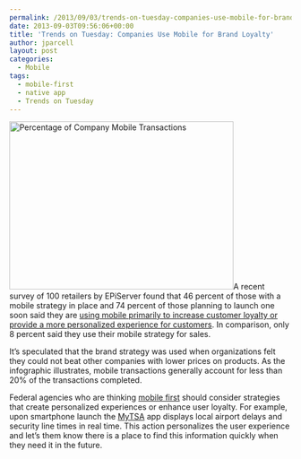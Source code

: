 ```yaml
---
permalink: /2013/09/03/trends-on-tuesday-companies-use-mobile-for-brand-loyalty/
date: 2013-09-03T09:56:06+00:00
title: 'Trends on Tuesday: Companies Use Mobile for Brand Loyalty'
author: jparcell
layout: post
categories:
  - Mobile
tags:
  - mobile-first
  - native app
  - Trends on Tuesday
---
```


[<img class="alignright size-thumbnail wp-image-120682" src="https://s3.amazonaws.com/sitesusa/wp-content/uploads/sites/212/2013/09/episerver-big-opt-400x300.jpg" alt="Percentage of Company Mobile Transactions" width="400" height="300" />](https://s3.amazonaws.com/sitesusa/wp-content/uploads/sites/212/2013/09/episerver-big-opt.jpg)A recent survey of 100 retailers by EPiServer found that 46 percent of those with a mobile strategy in place and 74 percent of those planning to launch one soon said they are [using mobile primarily to increase customer loyalty or provide a more personalized experience for customers](http://www.mobilecommercedaily.com/retailers-primarily-use-mobile-to-drive-loyalty-not-transactions-report). In comparison, only 8 percent said they use their mobile strategy for sales.

It&#8217;s speculated that the brand strategy was used when organizations felt they could not beat other companies with lower prices on products. As the infographic illustrates, mobile transactions generally account for less than 20% of the transactions completed.

Federal agencies who are thinking [mobile first](https://digitalgov.sites.usa.gov/2013/09/30/mobile-first/ "Mobile First") should consider strategies that create personalized experiences or enhance user loyalty. For example, upon smartphone launch the [MyTSA](https://digitalgov.sites.usa.gov/2012/02/22/my-tsa-mobile-app/ "My TSA Mobile App") app displays local airport delays and security line times in real time. This action personalizes the user experience and let&#8217;s them know there is a place to find this information quickly when they need it in the future.

&nbsp;

&nbsp;